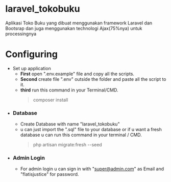 # laravel_tokobuku
Aplikasi Toko Buku yang dibuat menggunakan framework Laravel dan Bootsrap dan juga menggunakan technologi Ajax(75%nya) untuk processingnya

# Configuring
* Set up application
  * __First__ open ".env.example" file and copy all the scripts.
  * __Second__ create file ".env" outside the folder and paste all the script to it.
  * __third__ run this command in your Terminal/CMD.
    > composer install
* ### Database
  * Create Database with name "laravel_tokobuku"
  * u can just import the ".sql" file to your database or if u want a fresh database u can run this command in your terminal / CMD.
    > php artisan migrate:fresh --seed
* ### Admin Login
  * For admin login u can sign in with "super@admin.com" as Email and "flatisjustice" for password.
